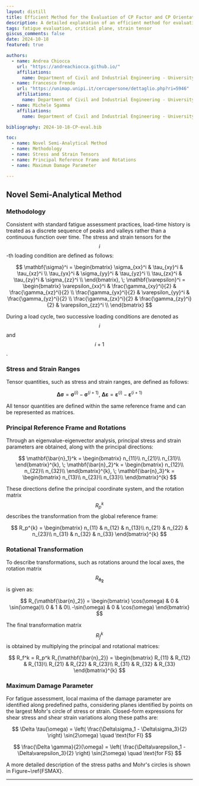 ```yaml
---
layout: distill
title: Efficient Method for the Evaluation of CP Factor and CP Orientation
description: A detailed explanation of an efficient method for evaluating the Critical Plane (CP) factor and orientation.
tags: fatigue evaluation, critical plane, strain tensor
giscus_comments: false
date: 2024-10-18
featured: true

authors:
  - name: Andrea Chiocca
    url: "https://andreachiocca.github.io/"
    affiliations:
      name: Department of Civil and Industrial Engineering - University of Pisa
  - name: Francesco Frendo
    url: "https://unimap.unipi.it/cercapersone/dettaglio.php?ri=5946"
    affiliations:
      name: Department of Civil and Industrial Engineering - University of Pisa
  - name: Michele Sgamma
    affiliations:
      name: Department of Civil and Industrial Engineering - University of Pisa

bibliography: 2024-10-18-CP-eval.bib

toc:
  - name: Novel Semi-Analytical Method
  - name: Methodology
  - name: Stress and Strain Tensors
  - name: Principal Reference Frame and Rotations
  - name: Maximum Damage Parameter

---
```

## Novel Semi-Analytical Method

### Methodology

Consistent with standard fatigue assessment practices, load-time history is treated as a discrete sequence of peaks and valleys rather than a continuous function over time. The stress and strain tensors for the $$ i $$-th loading condition are defined as follows:

$$
\mathbf{\sigma}^i =
\begin{bmatrix}
\sigma_{xx}^i & \tau_{xy}^i & \tau_{xz}^i \\
\tau_{yx}^i & \sigma_{yy}^i & \tau_{yz}^i \\
\tau_{zx}^i & \tau_{zy}^i & \sigma_{zz}^i \\
\end{bmatrix}, \;
\mathbf{\varepsilon}^i =
\begin{bmatrix}
\varepsilon_{xx}^i & \frac{\gamma_{xy}^i}{2} & \frac{\gamma_{xz}^i}{2} \\
\frac{\gamma_{yx}^i}{2} & \varepsilon_{yy}^i & \frac{\gamma_{yz}^i}{2} \\
\frac{\gamma_{zx}^i}{2} & \frac{\gamma_{zy}^i}{2} & \varepsilon_{zz}^i \\
\end{bmatrix}
$$

During a load cycle, two successive loading conditions are denoted as $$ i $$ and $$ i+1 $$.

### Stress and Strain Ranges

Tensor quantities, such as stress and strain ranges, are defined as follows:

$$
\mathbf{\Delta \sigma} = \mathbf{\sigma}^{(i)} - \mathbf{\sigma}^{(i+1)}, \: \mathbf{\Delta \varepsilon} = \mathbf{\varepsilon}^{(i)} - \mathbf{\varepsilon}^{(i+1)}
$$

All tensor quantities are defined within the same reference frame and can be represented as matrices.

### Principal Reference Frame and Rotations

Through an eigenvalue-eigenvector analysis, principal stress and strain parameters are obtained, along with the principal directions:

$$
\mathbf{\bar{n}_1}^k =
\begin{bmatrix}
n_{11}\\
n_{21}\\
n_{31}\\
\end{bmatrix}^{k}, \;
\mathbf{\bar{n}_2}^k =
\begin{bmatrix}
n_{12}\\
n_{22}\\
n_{32}\\
\end{bmatrix}^{k}, \;
\mathbf{\bar{n}_3}^k =
\begin{bmatrix}
n_{13}\\
n_{23}\\
n_{33}\\
\end{bmatrix}^{k}
$$

These directions define the principal coordinate system, and the rotation matrix $$ R_p^k $$ describes the transformation from the global reference frame:

$$
R_p^{k} =
\begin{bmatrix}
n_{11} & n_{12} & n_{13}\\
n_{21} & n_{22} & n_{23}\\
n_{31} & n_{32} & n_{33}
\end{bmatrix}^{k}
$$

### Rotational Transformation

To describe transformations, such as rotations around the local axes, the rotation matrix $$ R_{\mathbf{\bar{n}_2}} $$ is given as:

$$
R_{\mathbf{\bar{n}_2}} =
\begin{bmatrix}
\cos(\omega) & 0 & \sin(\omega)\\
0 & 1 & 0\\
-\sin(\omega) & 0 & \cos(\omega)
\end{bmatrix}
$$

The final transformation matrix $$ R_f^k $$ is obtained by multiplying the principal and rotational matrices:

$$
R_f^k = R_p^k R_{\mathbf{\bar{n}_2}} =
\begin{bmatrix}
R_{11} & R_{12} & R_{13}\\
R_{21} & R_{22} & R_{23}\\
R_{31} & R_{32} & R_{33}
\end{bmatrix}^{k}
$$

### Maximum Damage Parameter

For fatigue assessment, local maxima of the damage parameter are identified along predefined paths, considering planes identified by points on the largest Mohr's circle of stress or strain. Closed-form expressions for shear stress and shear strain variations along these paths are:

$$
\Delta \tau(\omega) = \left( \frac{\Delta\sigma_1 - \Delta\sigma_3}{2} \right) \sin(2\omega) \quad \text{for FI}
$$

$$
\frac{\Delta \gamma}{2}(\omega) = \left( \frac{\Delta\varepsilon_1 - \Delta\varepsilon_3}{2} \right) \sin(2\omega) \quad \text{for FS}
$$

A more detailed description of the stress paths and Mohr's circles is shown in Figure~\ref{FSMAX}.

***